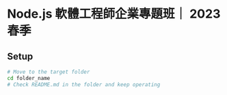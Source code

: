 # Node.js 軟體工程師企業專題班｜ 2023 春季

## Setup

```bash
# Move to the target folder
cd folder_name
# Check README.md in the folder and keep operating
```
